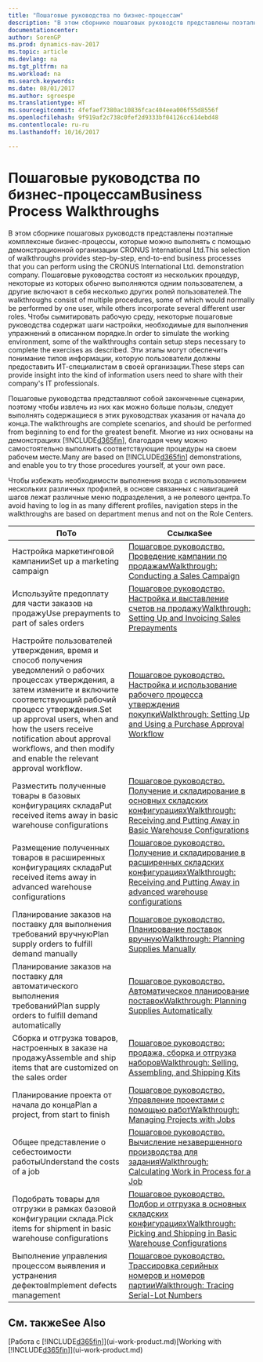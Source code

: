 ```yaml
---
title: "Пошаговые руководства по бизнес-процессам"
description: "В этом сборнике пошаговых руководств представлены поэтапные комплексные бизнес-процессы, которые можно выполнять с помощью демонстрационной организации CRONUS International Ltd. Пошаговые руководства состоят из нескольких процедур, некоторые из которых обычно выполняются одним пользователем, а другие включают в себя несколько других ролей пользователей. Чтобы сымитировать рабочую среду, некоторые пошаговые руководства содержат шаги настройки, необходимые для выполнения упражнений в описанном порядке. Эти этапы могут обеспечить понимание типов информации, которую пользователи должны предоставить ИТ-специалистам в своей организации."
documentationcenter: 
author: SorenGP
ms.prod: dynamics-nav-2017
ms.topic: article
ms.devlang: na
ms.tgt_pltfrm: na
ms.workload: na
ms.search.keywords: 
ms.date: 08/01/2017
ms.author: sgroespe
ms.translationtype: HT
ms.sourcegitcommit: 4fefaef7380ac10836fcac404eea006f55d8556f
ms.openlocfilehash: 9f919af2c738c0fef2d9333bf04126cc614ebd48
ms.contentlocale: ru-ru
ms.lasthandoff: 10/16/2017

---
```

# <a name="business-process-walkthroughs"></a><span data-ttu-id="f2eda-106">Пошаговые руководства по бизнес-процессам</span><span class="sxs-lookup"><span data-stu-id="f2eda-106">Business Process Walkthroughs</span></span>
<span data-ttu-id="f2eda-107">В этом сборнике пошаговых руководств представлены поэтапные комплексные бизнес-процессы, которые можно выполнять с помощью демонстрационной организации CRONUS International Ltd.</span><span class="sxs-lookup"><span data-stu-id="f2eda-107">This selection of walkthroughs provides step-by-step, end-to-end business processes that you can perform using the CRONUS International Ltd. demonstration company.</span></span> <span data-ttu-id="f2eda-108">Пошаговые руководства состоят из нескольких процедур, некоторые из которых обычно выполняются одним пользователем, а другие включают в себя несколько других ролей пользователей.</span><span class="sxs-lookup"><span data-stu-id="f2eda-108">The walkthroughs consist of multiple procedures, some of which would normally be performed by one user, while others incorporate several different user roles.</span></span> <span data-ttu-id="f2eda-109">Чтобы сымитировать рабочую среду, некоторые пошаговые руководства содержат шаги настройки, необходимые для выполнения упражнений в описанном порядке.</span><span class="sxs-lookup"><span data-stu-id="f2eda-109">In order to simulate the working environment, some of the walkthroughs contain setup steps necessary to complete the exercises as described.</span></span> <span data-ttu-id="f2eda-110">Эти этапы могут обеспечить понимание типов информации, которую пользователи должны предоставить ИТ-специалистам в своей организации.</span><span class="sxs-lookup"><span data-stu-id="f2eda-110">These steps can provide insight into the kind of information users need to share with their company's IT professionals.</span></span>  

 <span data-ttu-id="f2eda-111">Пошаговые руководства представляют собой законченные сценарии, поэтому чтобы извлечь из них как можно больше пользы, следует выполнять содержащиеся в этих руководствах указания от начала до конца.</span><span class="sxs-lookup"><span data-stu-id="f2eda-111">The walkthroughs are complete scenarios, and should be performed from beginning to end for the greatest benefit.</span></span> <span data-ttu-id="f2eda-112">Многие из них основаны на демонстрациях [!INCLUDE[d365fin](includes/d365fin_md.md)], благодаря чему можно самостоятельно выполнить соответствующие процедуры на своем рабочем месте.</span><span class="sxs-lookup"><span data-stu-id="f2eda-112">Many are based on [!INCLUDE[d365fin](includes/d365fin_md.md)] demonstrations, and enable you to try those procedures yourself, at your own pace.</span></span>  

 <span data-ttu-id="f2eda-113">Чтобы избежать необходимости выполнения входа с использованием нескольких различных профилей, в основе связанных с навигацией шагов лежат различные меню подразделения, а не ролевого центра.</span><span class="sxs-lookup"><span data-stu-id="f2eda-113">To avoid having to log in as many different profiles, navigation steps in the walkthroughs are based on department menus and not on the Role Centers.</span></span>  

|<span data-ttu-id="f2eda-114">По</span><span class="sxs-lookup"><span data-stu-id="f2eda-114">To</span></span>|<span data-ttu-id="f2eda-115">Ссылка</span><span class="sxs-lookup"><span data-stu-id="f2eda-115">See</span></span>|  
|--------|---------|  
|<span data-ttu-id="f2eda-116">Настройка маркетинговой кампании</span><span class="sxs-lookup"><span data-stu-id="f2eda-116">Set up a marketing campaign</span></span>|[<span data-ttu-id="f2eda-117">Пошаговое руководство. Проведение кампании по продажам</span><span class="sxs-lookup"><span data-stu-id="f2eda-117">Walkthrough: Conducting a Sales Campaign</span></span>](walkthrough-conducting-a-sales-campaign.md)|  
|<span data-ttu-id="f2eda-118">Используйте предоплату для части заказов на продажу</span><span class="sxs-lookup"><span data-stu-id="f2eda-118">Use prepayments to part of sales orders</span></span>|[<span data-ttu-id="f2eda-119">Пошаговое руководство. Настройка и выставление счетов на продажу</span><span class="sxs-lookup"><span data-stu-id="f2eda-119">Walkthrough: Setting Up and Invoicing Sales Prepayments</span></span>](walkthrough-setting-up-and-invoicing-sales-prepayments.md)|  
|<span data-ttu-id="f2eda-120">Настройте пользователей утверждения, время и способ получения уведомлений о рабочих процессах утверждения, а затем измените и включите соответствующий рабочий процесс утверждения.</span><span class="sxs-lookup"><span data-stu-id="f2eda-120">Set up approval users, when and how the users receive notification about approval workflows, and then modify and enable the relevant approval workflow.</span></span>|[<span data-ttu-id="f2eda-121">Пошаговое руководство. Настройка и использование рабочего процесса утверждения покупки</span><span class="sxs-lookup"><span data-stu-id="f2eda-121">Walkthrough: Setting Up and Using a Purchase Approval Workflow</span></span>](walkthrough-setting-up-and-using-a-purchase-approval-workflow.md)|  
|<span data-ttu-id="f2eda-122">Разместить полученные товары в базовых конфигурациях склада</span><span class="sxs-lookup"><span data-stu-id="f2eda-122">Put received items away in basic warehouse configurations</span></span>|[<span data-ttu-id="f2eda-123">Пошаговое руководство. Получение и складирование в основных складских конфигурациях</span><span class="sxs-lookup"><span data-stu-id="f2eda-123">Walkthrough: Receiving and Putting Away in Basic Warehouse Configurations</span></span>](walkthrough-receiving-and-putting-away-in-basic-warehousing.md)|  
|<span data-ttu-id="f2eda-124">Размещение полученных товаров в расширенных конфигурациях склада</span><span class="sxs-lookup"><span data-stu-id="f2eda-124">Put received items away in advanced warehouse configurations</span></span>|[<span data-ttu-id="f2eda-125">Пошаговое руководство. Получение и складирование в расширенных складских конфигурациях</span><span class="sxs-lookup"><span data-stu-id="f2eda-125">Walkthrough: Receiving and Putting Away in advanced warehouse configurations</span></span>](walkthrough-receiving-and-putting-away-in-advanced-warehousing.md)|  
|<span data-ttu-id="f2eda-126">Планирование заказов на поставку для выполнения требований вручную</span><span class="sxs-lookup"><span data-stu-id="f2eda-126">Plan supply orders to fulfill demand manually</span></span>|[<span data-ttu-id="f2eda-127">Пошаговое руководство. Планирование поставок вручную</span><span class="sxs-lookup"><span data-stu-id="f2eda-127">Walkthrough: Planning Supplies Manually</span></span>](walkthrough-planning-supplies-manually.md)|  
|<span data-ttu-id="f2eda-128">Планирование заказов на поставку для автоматического выполнения требований</span><span class="sxs-lookup"><span data-stu-id="f2eda-128">Plan supply orders to fulfill demand automatically</span></span>|[<span data-ttu-id="f2eda-129">Пошаговое руководство. Автоматическое планирование поставок</span><span class="sxs-lookup"><span data-stu-id="f2eda-129">Walkthrough: Planning Supplies Automatically</span></span>](walkthrough-planning-supplies-automatically.md)|  
|<span data-ttu-id="f2eda-130">Сборка и отгрузка товаров, настроенных в заказе на продажу</span><span class="sxs-lookup"><span data-stu-id="f2eda-130">Assemble and ship items that are customized on the sales order</span></span>|[<span data-ttu-id="f2eda-131">Пошаговое руководство: продажа, сборка и отгрузка наборов</span><span class="sxs-lookup"><span data-stu-id="f2eda-131">Walkthrough: Selling, Assembling, and Shipping Kits</span></span>](walkthrough-selling-assembling-and-shipping-kits.md)|  
|<span data-ttu-id="f2eda-132">Планирование проекта от начала до конца</span><span class="sxs-lookup"><span data-stu-id="f2eda-132">Plan a project, from start to finish</span></span>|[<span data-ttu-id="f2eda-133">Пошаговое руководство. Управление проектами с помощью работ</span><span class="sxs-lookup"><span data-stu-id="f2eda-133">Walkthrough: Managing Projects with Jobs</span></span>](walkthrough-managing-projects-with-jobs.md)|  
|<span data-ttu-id="f2eda-134">Общее представление о себестоимости работы</span><span class="sxs-lookup"><span data-stu-id="f2eda-134">Understand the costs of a job</span></span>|[<span data-ttu-id="f2eda-135">Пошаговое руководство. Вычисление незавершенного производства для задания</span><span class="sxs-lookup"><span data-stu-id="f2eda-135">Walkthrough: Calculating Work in Process for a Job</span></span>](walkthrough-calculating-work-in-process-for-a-job.md)|  
|<span data-ttu-id="f2eda-136">Подобрать товары для отгрузки в рамках базовой конфигурации склада.</span><span class="sxs-lookup"><span data-stu-id="f2eda-136">Pick items for shipment in basic warehouse configurations</span></span>|[<span data-ttu-id="f2eda-137">Пошаговое руководство. Подбор и отгрузка в основных складских конфигурациях</span><span class="sxs-lookup"><span data-stu-id="f2eda-137">Walkthrough: Picking and Shipping in Basic Warehouse Configurations</span></span>](walkthrough-picking-and-shipping-in-basic-warehousing.md)|  
|<span data-ttu-id="f2eda-138">Выполнение управления процессом выявления и устранения дефектов</span><span class="sxs-lookup"><span data-stu-id="f2eda-138">Implement defects management</span></span>|[<span data-ttu-id="f2eda-139">Пошаговое руководство. Трассировка серийных номеров и номеров партии</span><span class="sxs-lookup"><span data-stu-id="f2eda-139">Walkthrough: Tracing Serial-Lot Numbers</span></span>](walkthrough-tracing-serial-lot-numbers.md)|  

## <a name="see-also"></a><span data-ttu-id="f2eda-140">См. также</span><span class="sxs-lookup"><span data-stu-id="f2eda-140">See Also</span></span>
<span data-ttu-id="f2eda-141">[Работа с [!INCLUDE[d365fin](includes/d365fin_md.md)]](ui-work-product.md)</span><span class="sxs-lookup"><span data-stu-id="f2eda-141">[Working with [!INCLUDE[d365fin](includes/d365fin_md.md)]](ui-work-product.md)</span></span>  

